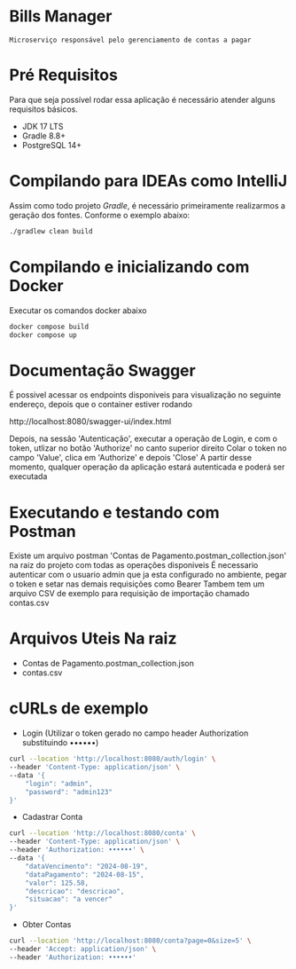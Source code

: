 # Bills Manager

`Microserviço responsável pelo gerenciamento de contas a pagar`

# Pré Requisitos

Para que seja possível rodar essa aplicação é necessário atender alguns requisitos básicos.

- JDK 17 LTS
- Gradle 8.8+
- PostgreSQL 14+

# Compilando para IDEAs como IntelliJ

Assim como todo projeto *Gradle*, é necessário primeiramente realizarmos a geração dos fontes. Conforme o exemplo abaixo:

```bash
./gradlew clean build
```

# Compilando e inicializando com Docker

Executar os comandos docker abaixo

```bash
docker compose build
docker compose up
```
# Documentação Swagger

É possivel acessar os endpoints disponiveis para visualização no seguinte endereço, depois que o container estiver rodando

http://localhost:8080/swagger-ui/index.html

Depois, na sessão 'Autenticação', executar a operação de Login, e com o token, utlizar no botão 'Authorize' no canto superior direito
Colar o token no campo 'Value', clica em 'Authorize' e depois 'Close'
A partir desse momento, qualquer operação da aplicação estará autenticada e poderá ser executada

# Executando e testando com Postman

Existe um arquivo postman 'Contas de Pagamento.postman_collection.json' na raiz do projeto com todas as operações disponiveis
É necessario autenticar com o usuario admin que ja esta configurado no ambiente, pegar o token e setar nas demais requisições como Bearer
Tambem tem um arquivo CSV de exemplo para requisição de importação chamado contas.csv

# Arquivos Uteis Na raiz

- Contas de Pagamento.postman_collection.json
- contas.csv

# cURLs de exemplo

- Login (Utilizar o token gerado no campo header Authorization substituindo ••••••)
```bash
curl --location 'http://localhost:8080/auth/login' \
--header 'Content-Type: application/json' \
--data '{
    "login": "admin",
    "password": "admin123"
}'
```
- Cadastrar Conta
```bash
curl --location 'http://localhost:8080/conta' \
--header 'Content-Type: application/json' \
--header 'Authorization: ••••••' \
--data '{
    "dataVencimento": "2024-08-19",
    "dataPagamento": "2024-08-15",
    "valor": 125.58,
    "descricao": "descricao",
    "situacao": "a vencer"
}'
```

- Obter Contas
```bash
curl --location 'http://localhost:8080/conta?page=0&size=5' \
--header 'Accept: application/json' \
--header 'Authorization: ••••••'
```